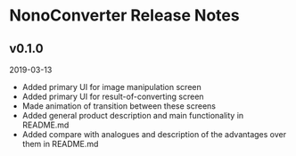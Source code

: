 # NonoConverter Release Notes
## v0.1.0
2019-03-13

* Added primary UI for image manipulation screen
* Added primary UI for result-of-converting screen
* Made animation of transition between these screens
* Added general product description and main functionality in README.md
* Added compare with analogues and description of the advantages over them in README.md
